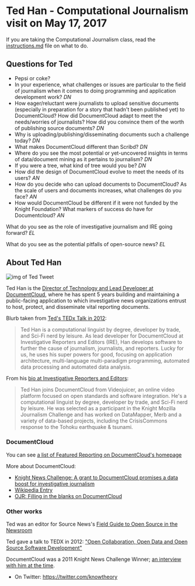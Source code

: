 # Ted Han - Computational Journalism visit on May 17, 2017

If you are taking the Computational Journalism class, read the [instructions.md](instructions.md) file on what to do.

## Questions for Ted


- Pepsi or coke?
- In your experience, what challenges or issues are particular to the field of journalism when it comes to doing programming and application development work? *DN*
- How eager/reluctant were journalists to upload sensitive documents (especially in preparation for a story that hadn't been published yet) to DocumentCloud? How did DocumentCloud adapt to meet the needs/worries of journalists? How did you convince them of the worth of publishing source documents? *DN*
- Why is uploading/publishing/disseminating documents such a challenge today? *DN*
- What makes DocumentCloud different than Scribd? *DN*
- Where do you see the most potential or yet-uncovered insights in terms of data/document mining as it pertains to journalism? *DN*
- If you were a tree, what kind of tree would you be? *DN*
- How did the design of DocumentCloud evolve to meet the needs of its users? *AN*
- How do you decide who can upload documents to DocumentCloud? As the scale of users and documents increases, what challenges do you face? *AN*
- How would DocumentCloud be different if it were not funded by the Knight Foundation? What markers of success do have for Documentcloud? *AN*

What do you see as the role of investigative journalism and IRE going forward? *EL*

What do you see as the potential pitfalls of open-source news? *EL*


## About Ted Han

![img of Ted Tweet](http://i.imgur.com/nlBiy3P.png)

Ted Han is the [Director of Technology and Lead Developer at DocumentCloud](https://www.documentcloud.org/about), where he has spent 5 years building and maintaining a public-facing application to which investigative news organizations entrust to host, protect, and disseminate vital reporting documents.

Blurb taken from [Ted's TEDx Talk in 2012](https://www.youtube.com/watch?v=pCGQZMnGfj0):

> Ted Han is a computational linguist by degree, developer by trade, and Sci-Fi nerd by leisure. As lead developer for DocumentCloud at Investigative Reporters and Editors (IRE), Han develops software to further the cause of journalism, journalists, and reporters. Lucky for us, he uses his super powers for good, focusing on application architecture, multi-language multi-paradigm programming, automated data processing and automated data analysis.

From his [bio at Investigative Reporters and Editors](https://www.ire.org/about/staff-bios/):

> Ted Han joins DocumentCloud from Videojuicer, an online video platform focused on open standards and software integration. He's a computational linguist by degree, developer by trade, and Sci-Fi nerd by leisure. He was selected as a participant in the Knight Mozilla Journalism Challenge and has worked on DataMapper, Merb and a variety of data-based projects, including the CrisisCommons response to the Tohoku earthquake & tsunami.

### DocumentCloud

You can see [a list of Featured Reporting on DocumentCloud's homepage](https://www.documentcloud.org/featured)

More about DocumentCloud:

- [Knight News Challenge: A grant to DocumentCloud promises a data boost for investigative journalism](http://www.niemanlab.org/2009/06/knight-news-challenge-a-grant-to-documentcloud-promises-a-data-boost-for-investigative-journalism/)
- [Wikipedia Entry](https://en.wikipedia.org/wiki/DocumentCloud)
- [OJR: Filling in the blanks on DocumentCloud](http://www.ojr.org/p1632/)

### Other works

Ted was an editor for Source News's [Field Guide to Open Source in the Newsroom](https://source.opennews.org/articles/introducing-field-guide-open-source-newsroom/)


Ted gave a talk to TEDX in 2012: ["Open Collaboration, Open Data and Open Source Software Development"](https://www.youtube.com/watch?v=pCGQZMnGfj0)

DocumentCloud was a 2011 Knight News Challenge Winner; [an interview with him at the time](https://vimeo.com/31889543).


- On Twitter: https://twitter.com/knowtheory
